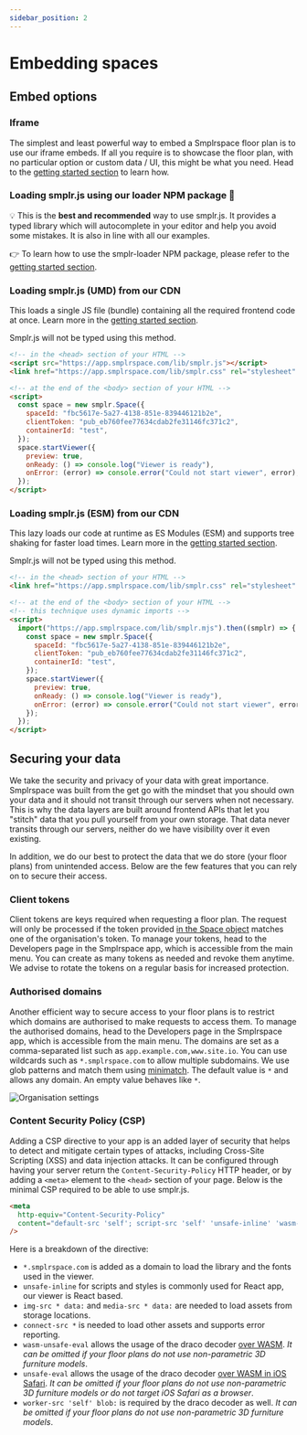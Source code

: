 ```yaml
---
sidebar_position: 2
---
```


# Embedding spaces

## Embed options

### Iframe

The simplest and least powerful way to embed a Smplrspace floor plan is to use our iframe embeds. If all you require is to showcase the floor plan, with no particular option or custom data / UI, this might be what you need. Head to the [getting started section](/#iframe-embeds) to learn how.

### Loading smplr.js using our loader NPM package 🥇

💡 This is the **best and recommended** way to use smplr.js. It provides a typed library which will autocomplete in your editor and help you avoid some mistakes. It is also in line with all our examples.

👉 To learn how to use the smplr-loader NPM package, please refer to the [getting started section](/#use-our-npm-package).

### Loading smplr.js (UMD) from our CDN

This loads a single JS file (bundle) containing all the required frontend code at once. Learn more in the [getting started section](/#umd-vs-esm-bundles--tree-shaking).

Smplr.js will not be typed using this method.

```html
<!-- in the <head> section of your HTML -->
<script src="https://app.smplrspace.com/lib/smplr.js"></script>
<link href="https://app.smplrspace.com/lib/smplr.css" rel="stylesheet" />

<!-- at the end of the <body> section of your HTML -->
<script>
  const space = new smplr.Space({
    spaceId: "fbc5617e-5a27-4138-851e-839446121b2e",
    clientToken: "pub_eb760fee77634cdab2fe31146fc371c2",
    containerId: "test",
  });
  space.startViewer({
    preview: true,
    onReady: () => console.log("Viewer is ready"),
    onError: (error) => console.error("Could not start viewer", error),
  });
</script>
```

### Loading smplr.js (ESM) from our CDN

This lazy loads our code at runtime as ES Modules (ESM) and supports tree shaking for faster load times. Learn more in the [getting started section](/#umd-vs-esm-bundles--tree-shaking).

Smplr.js will not be typed using this method.

```html
<!-- in the <head> section of your HTML -->
<link href="https://app.smplrspace.com/lib/smplr.css" rel="stylesheet" />

<!-- at the end of the <body> section of your HTML -->
<!-- this technique uses dynamic imports -->
<script>
  import("https://app.smplrspace.com/lib/smplr.mjs").then((smplr) => {
    const space = new smplr.Space({
      spaceId: "fbc5617e-5a27-4138-851e-839446121b2e",
      clientToken: "pub_eb760fee77634cdab2fe31146fc371c2",
      containerId: "test",
    });
    space.startViewer({
      preview: true,
      onReady: () => console.log("Viewer is ready"),
      onError: (error) => console.error("Could not start viewer", error),
    });
  });
</script>
```

## Securing your data

We take the security and privacy of your data with great importance. Smplrspace was built from the get go with the mindset that you should own your data and it should not transit through our servers when not necessary. This is why the data layers are built around frontend APIs that let you "stitch" data that you pull yourself from your own storage. That data never transits through our servers, neither do we have visibility over it even existing.

In addition, we do our best to protect the data that we do store (your floor plans) from unintended access. Below are the few features that you can rely on to secure their access.

### Client tokens

Client tokens are keys required when requesting a floor plan. The request will only be processed if the token provided [in the Space object](/api-reference/space/overview#constructor) matches one of the organisation's token. To manage your tokens, head to the Developers page in the Smplrspace app, which is accessible from the main menu. You can create as many tokens as needed and revoke them anytime. We advise to rotate the tokens on a regular basis for increased protection.

### Authorised domains

Another efficient way to secure access to your floor plans is to restrict which domains are authorised to make requests to access them. To manage the authorised domains, head to the Developers page in the Smplrspace app, which is accessible from the main menu. The domains are set as a comma-separated list such as `app.example.com,www.site.io`. You can use wildcards such as `*.smplrspace.com` to allow multiple subdomains. We use glob patterns and match them using [minimatch](https://github.com/isaacs/minimatch). The default value is `*` and allows any domain. An empty value behaves like `*`.

![Organisation settings](/img/guides/org-settings.png)

### Content Security Policy (CSP)

Adding a CSP directive to your app is an added layer of security that helps to detect and mitigate certain types of attacks, including Cross-Site Scripting (XSS) and data injection attacks. It can be configured through having your server return the `Content-Security-Policy` HTTP header, or by adding a `<meta>` element to the `<head>` section of your page. Below is the minimal CSP required to be able to use smplr.js.

```html
<meta
  http-equiv="Content-Security-Policy"
  content="default-src 'self'; script-src 'self' 'unsafe-inline' 'wasm-unsafe-eval' 'unsafe-eval' *.smplrspace.com; style-src 'self' 'unsafe-inline'; font-src 'self' *.smplrspace.com; img-src * data:; media-src * data:; connect-src *; worker-src 'self' blob:;"
/>
```

Here is a breakdown of the directive:

- `*.smplrspace.com` is added as a domain to load the library and the fonts used in the viewer.
- `unsafe-inline` for scripts and styles is commonly used for React app, our viewer is React based.
- `img-src * data:` and `media-src * data:` are needed to load assets from storage locations.
- `connect-src *` is needed to load other assets and supports error reporting.
- `wasm-unsafe-eval` allows the usage of the draco decoder [over WASM](https://github.com/WebAssembly/content-security-policy/issues/7). _It can be omitted if your floor plans do not use non-parametric 3D furniture models_.
- `unsafe-eval` allows the usage of the draco decoder [over WASM in iOS Safari](https://bugs.webkit.org/show_bug.cgi?id=235408). _It can be omitted if your floor plans do not use non-parametric 3D furniture models or do not target iOS Safari as a browser_.
- `worker-src 'self' blob:` is required by the draco decoder as well. _It can be omitted if your floor plans do not use non-parametric 3D furniture models_.
